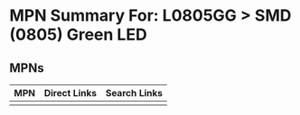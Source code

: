 



# MPN Summary For: L0805GG > SMD (0805) Green LED

## MPNs
  

|MPN|Direct Links|Search Links|
| :--- | :--- | :--- |
||||
